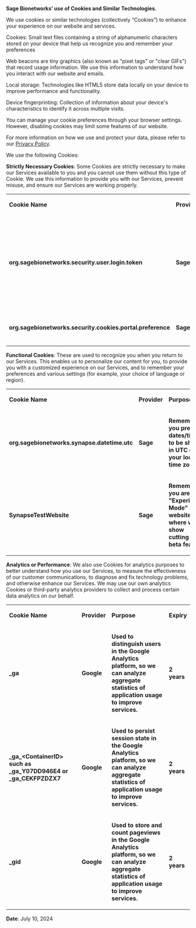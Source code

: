 **Sage Bionetworks’ use of Cookies and Similar Technologies.**  

We use cookies or similar technologies (collectively “Cookies”) to enhance your experience on our website and services.  

Cookies: Small text files containing a string of alphanumeric characters stored on your device that help us recognize you and remember your preferences  

Web beacons are tiny graphics (also known as "pixel tags" or "clear GIFs") that record usage information. We use this information to understand how you interact with our website and emails.  

Local storage: Technologies like HTML5 store data locally on your device to improve performance and functionality.  

Device fingerprinting: Collection of information about your device's characteristics to identify it across multiple visits.  

You can manage your cookie preferences through your browser settings. However, disabling cookies may limit some features of our website.  

For more information on how we use and protect your data, please refer to our [Privacy Policy](https://s3.amazonaws.com/static.synapse.org/governance/SynapsePrivacyPolicy.pdf).  

We use the following Cookies:  

**Strictly Necessary Cookies**: Some Cookies are strictly necessary to make our Services available to you and you cannot use them without this type of Cookie. We use this information to provide you with our Services, prevent misuse, and ensure our Services are working properly.  

   

<table style="width:100%;">
<colgroup>
<col style="width: 40%" />
<col style="width: 12%" />
<col style="width: 34%" />
<col style="width: 13%" />
</colgroup>
<tbody>
<tr>
<td style="text-align: left;">
<p><strong>Cookie Name</strong></p>
</td>
<td style="text-align: left;">
<p><strong>Provider</strong></p>
</td>
<td style="text-align: left;">
<p><strong>Purpose</strong></p>
</td>
<td style="text-align: left;">
<p><strong>Expiry</strong></p>
</td>
</tr>
<tr>
<td style="text-align: left;">
<p><strong>org.sagebionetworks.security.user.login.token</strong></p>
</td>
<td style="text-align: left;">
<p><strong>Sage</strong></p>
</td>
<td style="text-align: left;">
<p><strong>This Secure HttpOnly cookie tracks user login state</strong></p>
</td>
<td style="text-align: left;">
<p><strong>10 days, but the access token is invalid after 24 hours.</strong></p>
</td>
</tr>
<tr>
<td style="text-align: left;">
<p><strong>org.sagebionetworks.security.cookies.portal.preference</strong></p>
</td>
<td style="text-align: left;">
<p><strong>Sage</strong></p>
</td>
<td style="text-align: left;">
<p><strong>Remember your cookie preferences</strong></p>
</td>
<td style="text-align: left;"><strong>1 year</strong></td>
</tr>
</tbody>
</table>  



**Functional Cookies**: These are used to recognize you when you return to our Services. This enables us to personalize our content for you, to provide you with a customized experience on our Services, and to remember your preferences and various settings (for example, your choice of language or region).  

   

<table>
<colgroup>
<col style="width: 41%" />
<col style="width: 12%" />
<col style="width: 35%" />
<col style="width: 10%" />
</colgroup>
<tbody>
<tr>
<td style="text-align: left;">
<p><strong>Cookie Name</strong></p>
</td>
<td style="text-align: left;">
<p><strong>Provider</strong></p>
</td>
<td style="text-align: left;">
<p><strong>Purpose</strong></p>
</td>
<td style="text-align: left;">
<p><strong>Expiry</strong></p>
</td>
</tr>
<tr>
<td style="text-align: left;">
<p><strong>org.sagebionetworks.synapse.datetime.utc</strong></p>
</td>
<td style="text-align: left;">
<p><strong>Sage</strong></p>
</td>
<td style="text-align: left;">
<p><strong>Remember if you prefer dates/times to be shown in UTC or in your local time zone.</strong></p>
</td>
<td style="text-align: left;">
<p><strong>1 year</strong></p>
</td>
</tr>
<tr>
<td style="text-align: left;">
<p><strong>SynapseTestWebsite</strong></p>
</td>
<td style="text-align: left;">
<p><strong>Sage</strong></p>
</td>
<td style="text-align: left;">
<p><strong>Remember if you are in "Experimental Mode" on the website, where we show cutting-edge beta features</strong></p>
</td>
<td style="text-align: left;">
<p><strong>Session</strong></p>
</td>
</tr>
</tbody>
</table>  
   

**Analytics or Performance**: We also use Cookies for analytics purposes to better understand how you use our Services, to measure the effectiveness of our customer communications, to diagnose and fix technology problems, and otherwise enhance our Services. We may use our own analytics Cookies or third-party analytics providers to collect and process certain data analytics on our behalf.  

   

<table style="width:100%;">
<colgroup>
<col style="width: 42%" />
<col style="width: 11%" />
<col style="width: 35%" />
<col style="width: 11%" />
</colgroup>
<tbody>
<tr>
<td style="text-align: left;">
<p><strong>Cookie Name</strong></p>
</td>
<td style="text-align: left;">
<p><strong>Provider</strong></p>
</td>
<td style="text-align: left;">
<p><strong>Purpose</strong></p>
</td>
<td style="text-align: left;">
<p><strong>Expiry</strong></p>
</td>
</tr>
<tr>
<td style="text-align: left;">
<p><strong>_ga</strong></p>
</td>
<td style="text-align: left;">
<p><strong>Google</strong></p>
</td>
<td style="text-align: left;">
<p><strong>Used to distinguish users in the Google Analytics platform, so we can analyze aggregate statistics of application usage to improve services.</strong></p>
</td>
<td style="text-align: left;">
<p><strong>2 years</strong></p>
</td>
</tr>
<tr>
<td style="text-align: left;">
<p><strong>_ga_&lt;ContainerID&gt; such as _ga_Y07DD946E4 or _ga_CEKFPZDZX7</strong></p>
</td>
<td style="text-align: left;">
<p><strong>Google</strong></p>
</td>
<td style="text-align: left;">
<p><strong>Used to persist session state in the Google Analytics platform, so we can analyze aggregate statistics of application usage to improve services.</strong></p>
</td>
<td style="text-align: left;">
<p><strong>2 years</strong></p>
</td>
</tr>
<tr>
<td style="text-align: left;">
<p><strong>_gid</strong></p>
</td>
<td style="text-align: left;">
<p><strong>Google</strong></p>
</td>
<td style="text-align: left;">
<p><strong>Used to store and count pageviews in the Google Analytics platform, so we can analyze aggregate statistics of application usage to improve services.</strong></p>
</td>
<td style="text-align: left;">
<p><strong> 2 years</strong></p>
</td>
</tr>
</tbody>
</table>  

**Date**:  July 10, 2024
